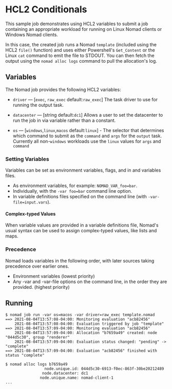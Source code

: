 # HCL2 Conditionals

This sample job demonstrates using HCL2 variables to submit a job containing an
appropriate workload for running on Linux Nomad clients or Windows Nomad
clients. 

In this case, the created job runs a Nomad `template` (included using the HCL2
`file()` function) and uses either Powershell's `Get_Content` or the Linux
`cat` command to emit the file to STDOUT. You can then fetch the output using
the `nomad alloc logs` command to pull the allocation's log.

## Variables

The Nomad job provides the following HCL2 variables:

- `driver` — [`exec`, `raw_exec` default:`raw_exec`] The task driver to use for
  running the output task.

- `datacenter` — [string default:`dc1`] Allows a user to set the datacenter to
  run the job in via variable rather than a constant.

- `os` — [`windows`,`linux`,`macos` default:`linux`] - The selector that
  determines which command to submit as the `command` and `args` for the
  `output` task. Currently all non-`windows` workloads use the `linux` values
  for `args` and `command`

### Setting Variables

Variables can be set as environment variables, flags, and in and variables files.

- As environment variables, for example: `NOMAD_VAR_foo=bar`.
- Individually, with the `-var foo=bar` command line option.
- In variable definitions files specified on the command line (with `-var-file=input.vars`).

#### Complex-typed Values

When variable values are provided in a variable definitions file, Nomad's usual
syntax can be used to assign complex-typed values, like lists and maps.

### Precedence

Nomad loads variables in the following order, with later sources taking
precedence over earlier ones.

- Environment variables (lowest priority)
- Any -var and -var-file options on the command line, in the order they are
provided. (highest priority)

## Running

```shell
$ nomad job run -var os=macos -var driver=raw_exec template.nomad
==> 2021-08-04T13:57:08-04:00: Monitoring evaluation "acb82456"
    2021-08-04T13:57:08-04:00: Evaluation triggered by job "template"
==> 2021-08-04T13:57:09-04:00: Monitoring evaluation "acb82456"
    2021-08-04T13:57:09-04:00: Allocation "b7659a49" created: node "044d5c30", group "renderer"
    2021-08-04T13:57:09-04:00: Evaluation status changed: "pending" -> "complete"
==> 2021-08-04T13:57:09-04:00: Evaluation "acb82456" finished with status "complete"

$ nomad alloc logs b7659a49
                 node.unique.id: 044d5c30-6913-f0ec-863f-30be20212489
                node.datacenter: dc1
               node.unique.name: nomad-client-1
...

```


